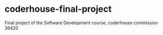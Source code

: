# coderhouse-final-project
Final project of the Software Development course, coderhouse commission 36420

